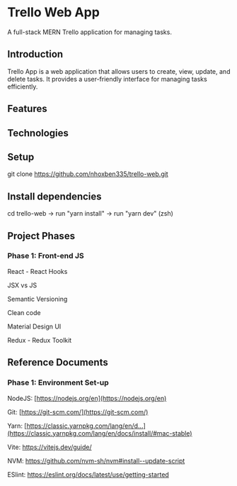 # Trello Web App
A full-stack MERN Trello application for managing tasks.

## Introduction
Trello App is a web application that allows users to create, view, update, and delete tasks. It provides a user-friendly interface for managing tasks efficiently.

## Features

## Technologies

## Setup

git clone https://github.com/nhoxben335/trello-web.git

## Install dependencies
cd trello-web -> run "yarn install" -> run "yarn dev" (zsh)

## Project Phases
### Phase 1: Front-end JS
React - React Hooks

JSX vs JS

Semantic Versioning

Clean code

Material Design UI

Redux - Redux Toolkit

## Reference Documents
### Phase 1: Environment Set-up
NodeJS: [https://nodejs.org/en](https://nodejs.org/en)

Git: [https://git-scm.com/](https://git-scm.com/)

Yarn: [https://classic.yarnpkg.com/lang/en/d...](https://classic.yarnpkg.com/lang/en/docs/install/#mac-stable)

Vite: https://vitejs.dev/guide/

NVM: https://github.com/nvm-sh/nvm#install--update-script

ESlint: https://eslint.org/docs/latest/use/getting-started

